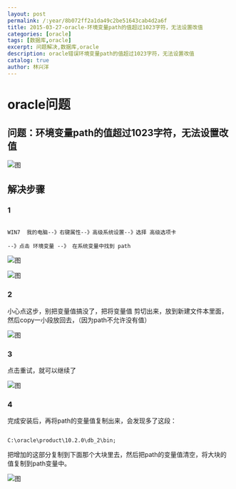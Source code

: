 ---
layout: post
permalink: /:year/8b072ff2a1da49c2be51643cab4d2a6f
title: 2015-03-27-oracle-环境变量path的值超过1023字符，无法设置改值
categories: [oracle]
tags: [数据库,oracle]
excerpt: 问题解决,数据库,oracle
description: oracle错误环境变量path的值超过1023字符，无法设置改值
catalog: true
author: 林兴洋
---
# oracle问题 

## 问题：环境变量path的值超过1023字符，无法设置改值
![图](http://image.linxingyang.net/image/O-oracle/image/2015-03-27/01.png)
## 解决步骤
### 1

```
WIN7  我的电脑--》右键属性--》高级系统设置--》选择 高级选项卡
--》点击 环境变量 --》 在系统变量中找到 path 
```

![图](http://image.linxingyang.net/image/O-oracle/image/2015-03-27/02.png)

![图](http://image.linxingyang.net/image/O-oracle/image/2015-03-27/03.png)

### 2

小心点这步，别把变量值搞没了，把将变量值 剪切出来，放到新建文件本里面，然后copy一小段放回去，（因为path不允许没有值）

![图](http://image.linxingyang.net/image/O-oracle/image/2015-03-27/04.png)

### 3

点击重试，就可以继续了

![图](http://image.linxingyang.net/image/O-oracle/image/2015-03-27/05.png)

### 4

完成安装后，再将path的变量值复制出来，会发现多了这段：

```
C:\oracle\product\10.2.0\db_2\bin;
```

把增加的这部分复制到下面那个大块里去，然后把path的变量值清空，将大块的值复制到path变量中。

![图](http://image.linxingyang.net/image/O-oracle/image/2015-03-27/06.png)
